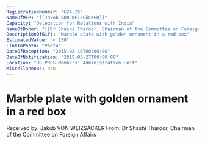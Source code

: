 ```yaml
---
RegistrationNumber: "G24-15"
NameOfMEP: "[[Jakob VON WEIZSÄCKER]]"
Capacity: "Delegation for Relations with India"
NameOfDonor: "[[Dr Shashi Tharoor, Chairman of the Committee on Foreign Affairs]]"
DescriptionOfGift: "Marble plate with golden ornament in a red box"
EstimatedValue: "< 150"
LinkToPhoto: "Photo"
DateOfReception: "2015-03-16T00:00:00"
DateOfNotification: "2015-03-27T00:00:00"
Location: "DG PRES-Members' Administration Unit"
Miscellaneous: nan
---
```


# Marble plate with golden ornament in a red box

Received by: Jakob VON WEIZSÄCKER
From: Dr Shashi Tharoor, Chairman of the Committee on Foreign Affairs
